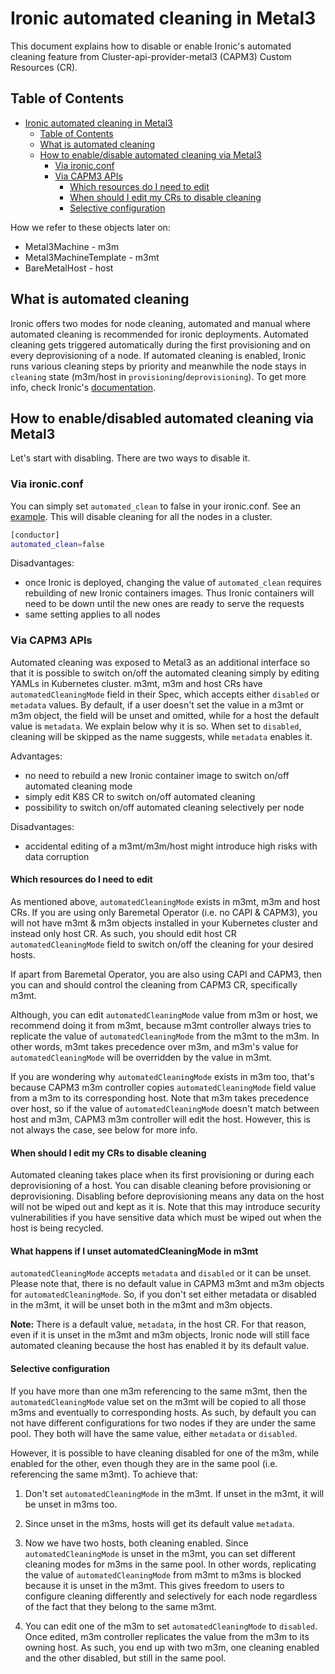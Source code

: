 # Ironic automated cleaning in Metal3

This document explains how to disable or enable Ironic's automated cleaning
feature from Cluster-api-provider-metal3 (CAPM3) Custom Resources (CR).

## Table of Contents

- [Ironic automated cleaning in Metal3](#ironic-automated-cleaning-in-metal3)
   - [Table of Contents](#table-of-contents)
   - [What is automated cleaning](#what-is-automated-cleaning)
   - [How to enable/disable automated cleaning via Metal3](#how-to-enabledisabled-automated-cleaning-via-metal3)
      - [Via ironic.conf](#via-ironicconf)
      - [Via CAPM3 APIs](#via-capm3-apis)
         - [Which resources do I need to edit](#which-resources-do-i-need-to-edit)
         - [When should I edit my CRs to disable cleaning](#when-should-i-edit-my-crs-to-disable-cleaning)
         - [Selective configuration](#selective-configuration)

How we refer to these objects later on:

- Metal3Machine - m3m
- Metal3MachineTemplate - m3mt
- BareMetalHost - host

## What is automated cleaning

Ironic offers two modes for node cleaning, automated and manual where automated
cleaning is recommended for ironic deployments. Automated cleaning gets
triggered automatically during the first provisioning and on every
deprovisioning of a node. If automated cleaning is enabled, Ironic runs various
cleaning steps by priority and meanwhile the node stays in `cleaning` state
(m3m/host in `provisioning`/`deprovisioning`). To get more info, check Ironic's
[documentation](https://docs.openstack.org/ironic/latest/admin/cleaning.html#automated-cleaning).

## How to enable/disabled automated cleaning via Metal3

Let's start with disabling. There are two ways to disable it.

### Via ironic.conf

You can simply set `automated_clean` to false in your ironic.conf. See an
[example](https://github.com/metal3-io/ironic-image/blob/a6c4bdce7345c6f85193454b650ac0c59e738247/ironic-config/ironic.conf.j2#L62).
This will disable cleaning for all the nodes in a cluster.

```sh
[conductor]
automated_clean=false
```

Disadvantages:

- once Ironic is deployed, changing the value of `automated_clean` requires
  rebuilding of new Ironic containers images. Thus Ironic containers will need
  to be down until the new ones are ready to serve the requests
- same setting applies to all nodes

### Via CAPM3 APIs

Automated cleaning was exposed to Metal3 as an additional interface so that it
is possible to switch on/off the automated cleaning simply by editing YAMLs in
Kubernetes cluster. m3mt, m3m and host CRs have `automatedCleaningMode` field in
their Spec, which accepts either `disabled` or `metadata` values. By default, if
a user doesn't set the value in a m3mt or m3m object, the field will be unset
and omitted, while for a host the default value is `metadata`. We explain below
why it is so. When set to `disabled`, cleaning will be skipped as the name
suggests, while `metadata` enables it.

Advantages:

- no need to rebuild a new Ironic container image to switch on/off automated
  cleaning mode
- simply edit K8S CR to switch on/off automated cleaning
- possibility to switch on/off automated cleaning selectively per node

Disadvantages:

- accidental editing of a m3mt/m3m/host might introduce high risks with data
  corruption

#### Which resources do I need to edit

As mentioned above, `automatedCleaningMode` exists in m3mt, m3m and host CRs. If
you are using only Baremetal Operator (i.e. no CAPI & CAPM3), you will not have
m3mt & m3m objects installed in your Kubernetes cluster and instead only host
CR. As such, you should edit host CR `automatedCleaningMode` field to switch
on/off the cleaning for your desired hosts.

If apart from Baremetal Operator, you are also using CAPI and CAPM3, then you
can and should control the cleaning from CAPM3 CR, specifically m3mt.

Although, you can edit `automatedCleaningMode` value from m3m or host, we
recommend doing it from m3mt, because m3mt controller always tries to replicate
the value of `automatedCleaningMode` from the m3mt to the m3m. In other words,
m3mt takes precedence over m3m, and m3m's value for `automatedCleaningMode` will
be overridden by the value in m3mt.

If you are wondering why `automatedCleaningMode` exists in m3m too, that's
because CAPM3 m3m controller copies `automatedCleaningMode` field value from a
m3m to its corresponding host. Note that m3m takes precedence over host, so if
the value of `automatedCleaningMode` doesn't match between host and m3m, CAPM3
m3m controller will edit the host. However, this is not always the case, see
below for more info.

#### When should I edit my CRs to disable cleaning

Automated cleaning takes place when its first provisioning or during each
deprovisioning of a host. You can disable cleaning before provisioning or
deprovisioning. Disabling before deprovisioning means any data on the host will
not be wiped out and kept as it is. Note that this may introduce security
vulnerabilities if you have sensitive data which must be wiped out when the host
is being recycled.

#### What happens if I unset automatedCleaningMode in m3mt

`automatedCleaningMode` accepts `metadata` and `disabled` or it can be unset.
Please note that, there is no default value in CAPM3 m3mt and m3m objects for
`automatedCleaningMode`. So, if you don't set either metadata or disabled in the
m3mt, it will be unset both in the m3mt and m3m objects.

**Note:** There is a default value, `metadata`, in the host CR. For that reason,
even if it is unset in the m3mt and m3m objects, Ironic node will still face
automated cleaning because the host has enabled it by its default value.

#### Selective configuration

If you have more than one m3m referencing to the same m3mt, then the
`automatedCleaningMode` value set on the m3mt will be copied to all those m3ms
and eventually to corresponding hosts. As such, by default you can not have
different configurations for two nodes if they are under the same pool. They
both will have the same value, either `metadata` or `disabled`.

However, it is possible to have cleaning disabled for one of the m3m, while
enabled for the other, even though they are in the same pool (i.e. referencing
the same m3mt). To achieve that:

1. Don't set `automatedCleaningMode` in the m3mt. If unset in the m3mt, it will
   be unset in m3ms too.

1. Since unset in the m3ms, hosts will get its default value `metadata`.

1. Now we have two hosts, both cleaning enabled. Since `automatedCleaningMode`
   is unset in the m3mt, you can set different cleaning modes for m3ms in the
   same pool. In other words, replicating the value of `automatedCleaningMode`
   from m3mt to m3ms is blocked because it is unset in the m3mt. This gives
   freedom to users to configure cleaning differently and selectively for each
   node regardless of the fact that they belong to the same m3mt.

1. You can edit one of the m3m to set `automatedCleaningMode` to `disabled`.
   Once edited, m3m controller replicates the value from the m3m to its owning
   host. As such, you end up with two m3m, one cleaning enabled and the other
   disabled, but still in the same pool.
